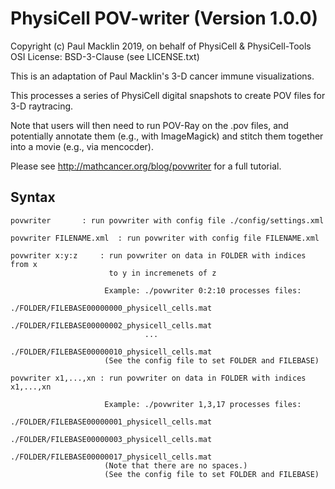 # PhysiCell POV-writer (Version 1.0.0)
Copyright (c) Paul Macklin 2019, on behalf of PhysiCell & PhysiCell-Tools  
OSI License: BSD-3-Clause (see LICENSE.txt)  

This is an adaptation of Paul Macklin's 3-D cancer immune visualizations.

This processes a series of PhysiCell digital snapshots to create POV files for 3-D raytracing.

Note that users will then need to run POV-Ray on the .pov files, and potentially annotate them (e.g., with ImageMagick) and stitch them together into a movie (e.g., via mencocder). 

Please see http://mathcancer.org/blog/povwriter for a full tutorial. 

## Syntax 
    povwriter		: run povwriter with config file ./config/settings.xml
    
    povwriter FILENAME.xml	: run povwriter with config file FILENAME.xml
    
    povwriter x:y:z		: run povwriter on data in FOLDER with indices from x 
                   		  to y in incremenets of z
    
                   		 Example: ./povwriter 0:2:10 processes files: 
                   		          ./FOLDER/FILEBASE00000000_physicell_cells.mat
                   		          ./FOLDER/FILEBASE00000002_physicell_cells.mat
                   		          ...
                   		          ./FOLDER/FILEBASE00000010_physicell_cells.mat
                   		 (See the config file to set FOLDER and FILEBASE)
    
    povwriter x1,...,xn	: run povwriter on data in FOLDER with indices x1,...,xn 
    
                   		 Example: ./povwriter 1,3,17 processes files: 
                   		          ./FOLDER/FILEBASE00000001_physicell_cells.mat
                   		          ./FOLDER/FILEBASE00000003_physicell_cells.mat
                   		          ./FOLDER/FILEBASE00000017_physicell_cells.mat
                   		 (Note that there are no spaces.)
                   		 (See the config file to set FOLDER and FILEBASE)
              


